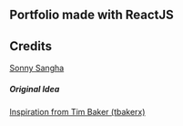 ## Portfolio made with ReactJS

## Credits

<a href="https://github.com/sonnysangha">Sonny Sangha</a>
##### Original Idea


<a href="https://github.com/tbakerx/react-resume-template/blob/master/README.md">Inspiration from Tim Baker (tbakerx)</a>
